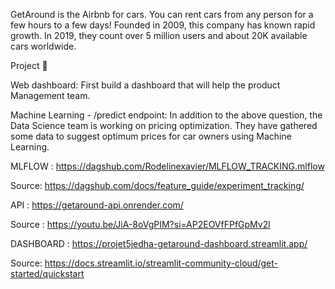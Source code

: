 
GetAround is the Airbnb for cars. You can rent cars from any person for a few hours to a few days! Founded in 2009, this company has known rapid growth. In 2019, they count over 5 million users and about 20K available cars worldwide.

Project 🚧

Web dashboard:
First build a dashboard that will help the product Management team.

Machine Learning - /predict endpoint: 
In addition to the above question, the Data Science team is working on pricing optimization. They have gathered some data to suggest optimum prices for car owners using Machine Learning.



MLFLOW : https://dagshub.com/Rodelinexavier/MLFLOW_TRACKING.mlflow


Source: https://dagshub.com/docs/feature_guide/experiment_tracking/

API : https://getaround-api.onrender.com/

Source : https://youtu.be/JiA-8oVgPIM?si=AP2EOVfFPfGpMv2l

DASHBOARD : https://projet5jedha-getaround-dashboard.streamlit.app/

Source: https://docs.streamlit.io/streamlit-community-cloud/get-started/quickstart


